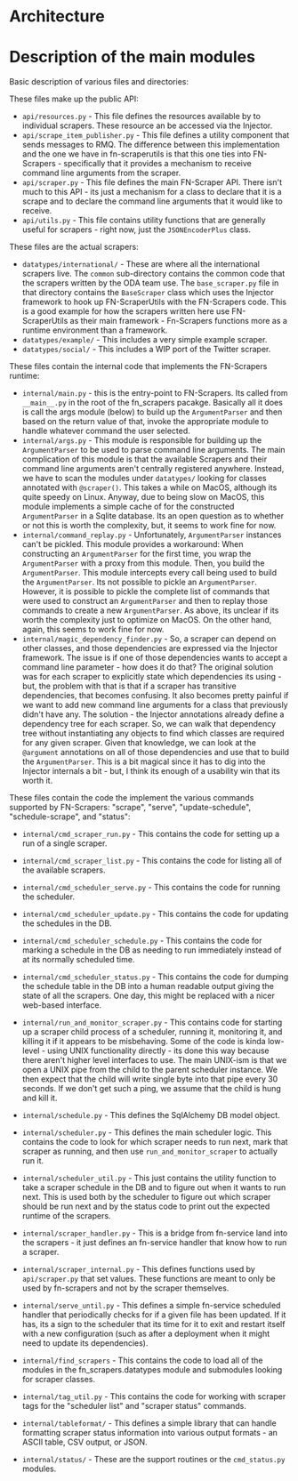 # Architecture

# Description of the main modules

Basic description of various files and directories:

These files make up the public API:
* `api/resources.py` - This file defines the resources available by to individual scrapers. These resource an be accessed via the Injector.
* `api/scrape_item_publisher.py` - This file defines a utility component that sends messages to RMQ. The difference between this implementation and the one we have in fn-scraperutils is that this one ties into FN-Scrapers - specifically that it provides a mechanism to receive command line arguments from the scraper.
* `api/scraper.py` - This file defines the main FN-Scraper API. There isn't much to this API - its just a mechanism for a class to declare that it is a scrape and to declare the command line arguments that it would like to receive.
* `api/utils.py` - This file contains utility functions that are generally useful for scrapers - right now, just the `JSONEncoderPlus` class.

These files are the actual scrapers:
* `datatypes/international/` - These are where all the international scrapers live. The `common` sub-directory contains the common code that the scrapers written by the ODA team use. The `base_scraper.py` file in that directory contains the `BaseScraper` class which uses the Injector framework to hook up FN-ScraperUtils with the FN-Scrapers code. This is a good example for how the scrapers written here use FN-ScraperUtils as their main framework - Fn-Scrapers functions more as a runtime environment than a framework.
* `datatypes/example/` - This includes a very simple example scraper.
* `datatypes/social/` - This includes a WIP port of the Twitter scraper.

These files contain the internal code that implements the FN-Scrapers runtime:
* `internal/main.py` - this is the entry-point to FN-Scrapers. Its called from `__main__.py` in the root of the fn_scrapers pacakge. Basically all it does is call the args module (below) to build up the `ArgumentParser` and then based on the return value of that, invoke the appropriate module to handle whatever command the user selected.
* `internal/args.py` - This module is responsible for building up the `ArgumentParser` to be used to parse command line arguments. The main complication of this module is that the available Scrapers and their command line arguments aren't centrally registered anywhere. Instead, we have to scan the modules under `datatypes/` looking for classes annotated with `@scraper()`. This takes a while on MacOS, although its quite speedy on Linux. Anyway, due to being slow on MacOS, this module implements a simple cache of for the constructed `ArgumentParser` in a Sqlite database. Its an open question as to whether or not this is worth the complexity, but, it seems to work fine for now.
* `internal/command_replay.py` - Unfortunately, `ArgumentParser` instances can't be pickled. This module provides a workaround: When constructing an `ArgumentParser` for the first time, you wrap the `ArgumentParser` with a proxy from this module. Then, you build the `ArgumentParser`. This module intercepts every call being used to build the `ArgumentParser`. Its not possible to pickle an `ArgumentParser`. However, it is possible to pickle the complete list of commands that were used to construct an `ArgumentParser` and then to replay those commands to create a new `ArgumentParser`. As above, its unclear if its worth the complexity just to optimize on MacOS. On the other hand, again, this seems to work fine for now.
* `internal/magic_dependency_finder.py` - So, a scraper can depend on other classes, and those dependencies are expressed via the Injector framework. The issue is if one of those dependencies wants to accept a command line parameter - how does it do that? The original solution was for each scraper to explicitly state which dependencies its using - but, the problem with that is that if a scraper has transitive dependencies, that becomes confusing. It also becomes pretty painful if we want to add new command line arguments for a class that previously didn't have any. The solution - the Injector annotations already define a dependency tree for each scraper. So, we can walk that dependency tree without instantiating any objects to find which classes are required for any given scraper. Given that knowledge, we can look at the `@argument` annotations on all of those dependencies and use that to build the `ArgumentParser`. This is a bit magical since it has to dig into the Injector internals a bit - but, I think its enough of a usability win that its worth it.

These files contain the code the implement the various commands supported by FN-Scrapers: "scrape", "serve", "update-schedule", "schedule-scrape", and "status":
* `internal/cmd_scraper_run.py` - This contains the code for setting up a run of a single scraper.
* `internal/cmd_scraper_list.py` - This contains the code for listing all of the available scrapers.
* `internal/cmd_scheduler_serve.py` - This contains the code for running the scheduler.
* `internal/cmd_scheduler_update.py` - This contains the code for updating the schedules in the DB.
* `internal/cmd_scheduler_schedule.py` - This contains the code for marking a schedule in the DB as needing to run immediately instead of at its normally scheduled time.
* `internal/cmd_scheduler_status.py` - This contains the code for dumping the schedule table in the DB into a human readable output giving the state of all the scrapers. One day, this might be replaced with a nicer web-based interface.

* `internal/run_and_monitor_scraper.py` - This contains code for starting up a scraper child process of a scheduler, running it, monitoring it, and killing it if it appears to be misbehaving. Some of the code is kinda low-level - using UNIX functionality directly - its done this way because there aren't higher level interfaces to use. The main UNIX-ism is that we open a UNIX pipe from the child to the parent scheduler instance. We then expect that the child will write single byte into that pipe every 30 seconds. If we don't get such a ping, we assume that the child is hung and kill it.
* `internal/schedule.py` - This defines the SqlAlchemy DB model object.
* `internal/scheduler.py` - This defines the main scheduler logic. This contains the code to look for which scraper needs to run next, mark that scraper as running, and then use `run_and_monitor_scraper` to actually run it.
* `internal/scheduler_util.py` - This just contains the utility function to take a scraper schedule in the DB and to figure out when it wants to run next. This is used both by the scheduler to figure out which scraper should be run next and by the status code to print out the expected runtime of the scrapers.

* `internal/scraper_handler.py` - This is a bridge from fn-service land into the scrapers - it just defines an fn-service handler that know how to run a scraper.
* `internal/scraper_internal.py` - This defines functions used by `api/scraper.py` that set values. These functions are meant to only be used by fn-scrapers and not by the scraper themselves.
* `internal/serve_until.py` - This defines a simple fn-service scheduled handler that periodically checks for if a given file has been updated. If it has, its a sign to the scheduler that its time for it to exit and restart itself with a new configuration (such as after a deployment when it might need to update its dependencies).
* `internal/find_scrapers` - This contains the code to load all of the modules in the fn_scrapers.datatypes module and submodules looking for scraper classes.
* `internal/tag_util.py` - This contains the code for working with scraper tags for the "scheduler list" and "scraper status" commands.
* `internal/tableformat/` - This defines a simple library that can handle formatting scraper status information into various output formats - an ASCII table, CSV output, or JSON.
* `internal/status/` - These are the support routines or the `cmd_status.py` modules.
